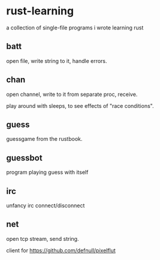 rust-learning
=============

a collection of single-file programs i wrote learning rust

## batt
open file, write string to it, handle errors.

## chan
open channel, write to it from separate proc, receive.

play around with sleeps, to see effects of "race conditions".

## guess
guessgame from the rustbook.

## guessbot
program playing guess with itself

## irc
unfancy irc connect/disconnect

## net
open tcp stream, send string.

client for https://github.com/defnull/pixelflut
 
